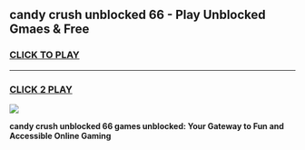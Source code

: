 
## candy crush unblocked 66 - Play Unblocked Gmaes & Free
<h3>
<a href="https://news.freeplayer.one?title=candy_crush_unblocked_66&ref=16F">CLICK TO PLAY</a></h3>
<hr>

<h3>
<a href="https://news.freeplayer.one?title=candy_crush_unblocked_66&ref=16F">CLICK 2 PLAY</a>
  
</h3>

<a href="https://news.freeplayer.one?title=candy_crush_unblocked_66&ref=16F/"><img src="https://clearcache.store/games.png"></a>


**candy crush unblocked 66 games unblocked: Your Gateway to Fun and Accessible Online Gaming**
